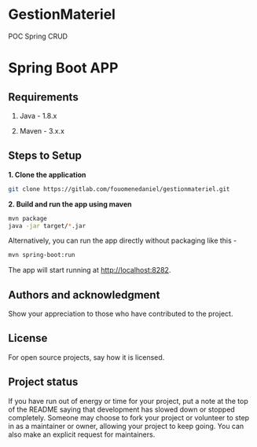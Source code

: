 # GestionMateriel

POC Spring CRUD

# Spring Boot APP 


## Requirements

1. Java - 1.8.x

2. Maven - 3.x.x

## Steps to Setup

**1. Clone the application**

```bash
git clone https://gitlab.com/fouomenedaniel/gestionmateriel.git
```

**2. Build and run the app using maven**

```bash
mvn package
java -jar target/*.jar

```

Alternatively, you can run the app directly without packaging like this -

```bash
mvn spring-boot:run
```

The app will start running at <http://localhost:8282>.

## Authors and acknowledgment
Show your appreciation to those who have contributed to the project.

## License
For open source projects, say how it is licensed.

## Project status
If you have run out of energy or time for your project, put a note at the top of the README saying that development has slowed down or stopped completely.
Someone may choose to fork your project or volunteer to step in as a maintainer or owner, allowing your project to keep going. You can also make
an explicit request for maintainers.
